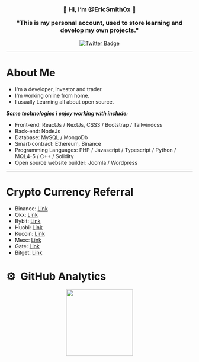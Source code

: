 <h3 align="center">👋   Hi, I’m @EricSmith0x   👋 </br> <p>"This is my personal account, used to store learning and develop my own projects."</p></h3>


<div id="badges" align="center">
  <a href="https://twitter.com/ericsmith0x">
    <img src="https://img.shields.io/badge/Twitter-1d9bf0?style=for-the-badge&logo=twitter&logoColor=white" alt="Twitter Badge"/>
  </a>



</div>

---
# About Me
- I'm a developer, investor and trader.
- I'm working online from home.
- I usually Learning all about open source.


***Some technologies i enjoy working with include:***
 - Front-end: ReactJs / NextJs, CSS3 / Bootstrap / Tailwindcss
 - Back-end: NodeJs 
 - Database: MySQL / MongoDb 
 - Smart-contract: Ethereum, Binance
 - Programming Languages: PHP / Javascript / Typescript / Python / MQL4-5 / C++ / Solidity
 - Open source website builder: Joomla / Wordpress
---

<!---
DevTranAnhKhoa/DevTranAnhKhoa is a ✨ special ✨ repository because its `README.md` (this file) appears on your GitHub profile.
You can click the Preview link to take a look at your changes.
--->

# Crypto Currency Referral

- Binance: [Link](https://accounts.binance.com/register?ref=12228167)
- Okx: [Link](https://www.okx.com/join/2304599)
- Bybit: [Link](https://www.bybit.com/invite?ref=QQQJWG)
- Huobi: [Link](https://www.huobi.com/vi-vi/v/register/double-invite/?inviter_id=11345710&invite_code=w7553)
- Kucoin: [Link](https://www.kucoin.com/ucenter/signup?rcode=JRyQtc)
- Mexc: [Link](https://www.mexc.com/register?inviteCode=14J8j)
- Gate: [Link](https://www.gate.io/signup/UVJCBgoK)
- Bitget: [Link](https://www.bitget.com/en/referral/register?clacCode=DRQBEHSP)



# ⚙️ &nbsp;GitHub Analytics

<p align="center">
<a href="https://github.com/ericsmith0x">
  <img height="180em" src="https://github-readme-stats-eight-theta.vercel.app/api?username=ericsmith0x&show_icons=true&theme=default&include_all_commits=true&count_private=true"/>
</a>
</p> 
